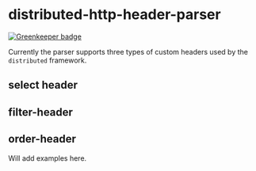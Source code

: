 # distributed-http-header-parser

[![Greenkeeper badge](https://badges.greenkeeper.io/eventEmitter/distributed-http-header-parser.svg)](https://greenkeeper.io/)

Currently the parser supports three types of custom headers used by the `distributed` framework.

## select header

## filter-header

## order-header

Will add examples here.
